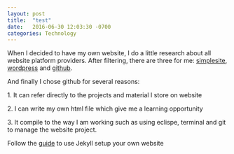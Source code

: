 ```yaml
---
layout: post
title:  "test"
date:   2016-06-30 12:03:30 -0700
categories: Technology
---
```

<p>When I decided to have my own website, I do a little research about all website platform providers. After filtering, there are three for me: <a href="http://www.simplesite.com/">simplesite</a>, <a href="https://wordpress.com/">wordpress</a> and <a href="https://github.com/">github</a>.</p>

<p>And finally I chose github for several reasons:</p>
<p>1. It can refer directly to the projects and material I store on website</p>
<p>2. I can write my own html file which give me a learning opportunity</p>
<p>3. It compile to the way I am working such as using eclispe, terminal and git to manage the website project.</p>

<P>Follow the <a href="http://jmcglone.com/guides/github-pages/">guide</a> to use Jekyll setup your own website</p>

